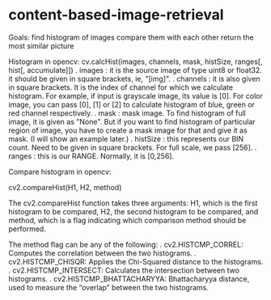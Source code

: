# content-based-image-retrieval

Goals:
  find histogram of images
  compare them with each other
  return the most similar picture

Histogram in opencv:
  cv.calcHist(images, channels, mask, histSize, ranges[, hist[, accumulate]])
  . images : it is the source image of type uint8 or float32. it should be given in square brackets, ie, "[img]".
  . channels : it is also given in square brackets. It is the index of channel for which we calculate histogram. For example, if input is grayscale image, its value is [0]. For color image, you can pass [0], [1] or [2] to calculate histogram of blue, green or red channel respectively.
  . mask : mask image. To find histogram of full image, it is given as "None". But if you want to find histogram of particular region of image, you have to create a mask image for that and give it as mask. (I will show an example later.)
  . histSize : this represents our BIN count. Need to be given in square brackets. For full scale, we pass [256].
  . ranges : this is our RANGE. Normally, it is [0,256].

Compare histogram in opencv:

  cv2.compareHist(H1, H2, method)
  
  The cv2.compareHist function takes three arguments: 
  H1, which is the first histogram to be compared,
  H2, the second histogram to be compared,
  and method, which is a flag indicating which comparison method should be performed.
  
  The method flag can be any of the following:
  . cv2.HISTCMP_CORREL: Computes the correlation between the two histograms.
  . cv2.HISTCMP_CHISQR: Applies the Chi-Squared distance to the histograms.
  . cv2.HISTCMP_INTERSECT: Calculates the intersection between two histograms.
  . cv2.HISTCMP_BHATTACHARYYA: Bhattacharyya distance, used to measure the “overlap” between the two histograms.






  
